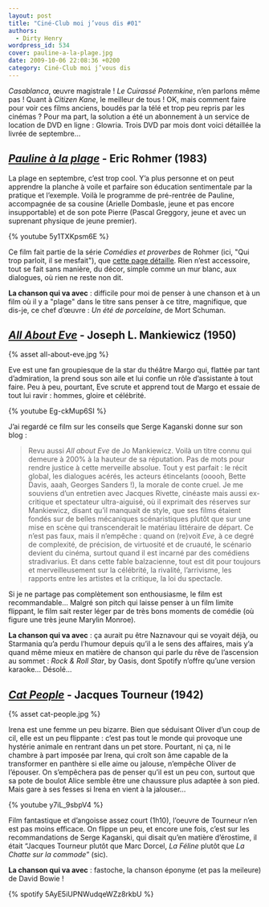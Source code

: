 ```yaml
---
layout: post
title: "Ciné-Club moi j’vous dis #01"
authors:
  - Dirty Henry
wordpress_id: 534
cover: pauline-a-la-plage.jpg
date: 2009-10-06 22:08:36 +0200
category: Ciné-Club moi j’vous dis
---
```


_Casablanca_, œuvre magistrale ! _Le Cuirassé Potemkine_, n’en parlons même
pas ! Quant à _Citizen Kane_, le meilleur de tous ! OK, mais comment faire pour
voir ces films anciens, boudés par la télé et trop peu repris par les cinémas ?
Pour ma part, la solution a été un abonnement à un service de location de DVD en
ligne : Glowria. Trois DVD par mois dont voici détaillée la livrée de septembre…

## [_Pauline à la plage_][1] - Eric Rohmer (1983)

La plage en septembre, c’est trop cool. Y’a plus personne et on peut apprendre
la planche à voile et parfaire son éducation sentimentale par la pratique et
l’exemple. Voilà le programme de pré-rentrée de Pauline, accompagnée de sa
cousine (Arielle Dombasle, jeune et pas encore insupportable) et de son pote
Pierre (Pascal Greggory, jeune et avec un suprenant physique de jeune premier).

{% youtube 5y1TXKpsm6E %}

Ce film fait partie de la série _Comédies et proverbes_ de Rohmer (ici, "Qui
trop parloit, il se mesfait"), que [cette page détaille][4]. Rien n’est
accessoire, tout se fait sans manière, du décor, simple comme un mur blanc, aux
dialogues, où rien ne reste non dit.

**La chanson qui va avec** : difficile pour moi de penser à une chanson et à un
film où il y a "plage" dans le titre sans penser à ce titre, magnifique, que
dis-je, ce chef d’œuvre : _Un été de porcelaine_, de Mort Schuman.

## [_All About Eve_][2] - Joseph L. Mankiewicz (1950)

{% asset all-about-eve.jpg %}

Eve est une fan groupiesque de la star du théâtre Margo qui, flattée par tant
d’admiration, la prend sous son aile et lui confie un rôle d’assistante à tout
faire. Peu à peu, pourtant, Eve scrute et apprend tout de Margo et essaie de
tout lui ravir : hommes, gloire et célébrité.

{% youtube Eg-ckMup6SI %}

J’ai regardé ce film sur les conseils que Serge Kaganski donne sur son blog :

> Revu aussi _All about Eve_ de Jo Mankiewicz. Voilà un titre connu qui demeure
> à 200% à la hauteur de sa réputation. Pas de mots pour rendre justice à cette
> merveille absolue. Tout y est parfait : le récit global, les dialogues acérés,
> les acteurs étincelants (ooooh, Bette Davis, aaah, Georges Sanders !), la
> morale de conte cruel. Je me souviens d’un entretien avec Jacques Rivette,
> cinéaste mais aussi ex-critique et spectateur ultra-aiguisé, où il exprimait
> des réserves sur Mankiewicz, disant qu’il manquait de style, que ses films
> étaient fondés sur de belles mécaniques scénaristiques plutôt que sur une mise
> en scène qui transcenderait le matériau littéraire de départ. Ce n’est pas
> faux, mais il n’empêche : quand on (re)voit _Eve_, à ce degré de complexité,
> de précision, de virtuosité et de cruauté, le scénario devient du cinéma,
> surtout quand il est incarné par des comédiens stradivarius. Et dans cette
> fable balzacienne, tout est dit pour toujours et merveilleusement sur la
> célébrité, la rivalité, l’arrivisme, les rapports entre les artistes et la
> critique, la loi du spectacle.

Si je ne partage pas complètement son enthousiasme, le film est recommandable…
Malgré son pitch qui laisse penser à un film limite flippant, le film sait
rester léger par de très bons moments de comédie (où figure une très jeune
Marylin Monroe).

**La chanson qui va avec** : ça aurait pu être Naznavour qui se voyait déjà, ou
Starmania qu’a perdu l’humour depuis qu’il a le sens des affaires, mais y’a
quand même mieux en matière de chanson qui parle du rêve de l’ascension au
sommet : _Rock & Roll Star_, by Oasis, dont Spotify n’offre qu’une version
karaoke… Désolé…

## [_Cat People_][3] - Jacques Tourneur (1942)

{% asset cat-people.jpg %}

Irena est une femme un peu bizarre. Bien que séduisant Oliver d’un coup de cil,
elle est un peu flippante : c’est pas tout le monde qui provoque une hystérie
animale en rentrant dans un pet store. Pourtant, ni ça, ni le chambre à part
imposée par Irena, qui croît son âme capable de la transformer en panthère si
elle aime ou jalouse, n’empêche Oliver de l’épouser. On s’empêchera pas de
penser qu’il est un peu con, surtout que sa pote de boulot Alice semble être une
chaussure plus adaptée à son pied. Mais gare à ses fesses si Irena en vient à la
jalouser…

{% youtube y7iL_9sbpV4 %}

Film fantastique et d’angoisse assez court (1h10), l’oeuvre de Tourneur n’en est
pas moins efficace. On flippe un peu, et encore une fois, c’est sur les
recommandations de Serge Kaganski, qui disait qu’en matière d’érostime, il était
“Jacques Tourneur plutôt que Marc Dorcel, _La Féline_ plutôt que _La Chatte sur
la commode_” (sic).

**La chanson qui va avec** : fastoche, la chanson éponyme (et pas la meileure)
de David Bowie !

{% spotify 5AyE5iUPNWudqeWZz8rkbU %}

[1]: https://www.themoviedb.org/movie/10293-pauline-la-plage
[2]: https://www.themoviedb.org/movie/705-all-about-eve
[3]: https://www.themoviedb.org/movie/25508-cat-people
[4]: http://archive.filmdeculte.com/coupdeprojo/filmo/rohmer.php

